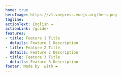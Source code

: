 ```yaml
---
home: true
heroImage: https://v1.vuepress.vuejs.org/hero.png
tagline: 
actionText: English →
actionLink: /guide/
features:
- title: Feature 1 Title
  details: Feature 1 Description
- title: Feature 2 Title
  details: Feature 2 Description
- title: Feature 3 Title
  details: Feature 3 Description
footer: Made by  with ❤️
---
```

